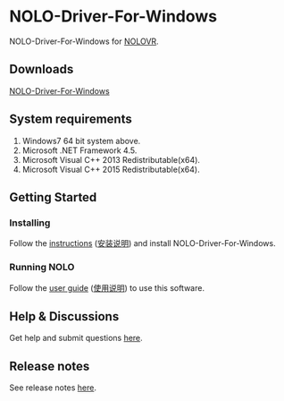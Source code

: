 # NOLO-Driver-For-Windows
NOLO-Driver-For-Windows for [NOLOVR](https://www.nolovr.com/).
 
## Downloads
[NOLO-Driver-For-Windows](./NOLOVR)

## System requirements
1. Windows7 64 bit system above.
2. Microsoft .NET Framework 4.5.
3. Microsoft Visual C++ 2013 Redistributable(x64).
4. Microsoft Visual C++ 2015 Redistributable(x64).

## Getting Started
### Installing
Follow the [instructions](./Docs/Install-Description.MD) ([安装说明](./Docs/Install-Description_cn.MD)) and install NOLO-Driver-For-Windows. 

### Running NOLO
Follow the [user guide](./Docs/Instructions.MD) ([使用说明](./Docs/Instructions_cn.MD)) to use this software.

## Help & Discussions
Get help and submit questions [here](https://github.com/NOLOVR/NOLO-Driver-For-Windows/issues).

## Release notes
See release notes [here](https://github.com/NOLOVR/NOLO-Driver-For-Windows/releases).